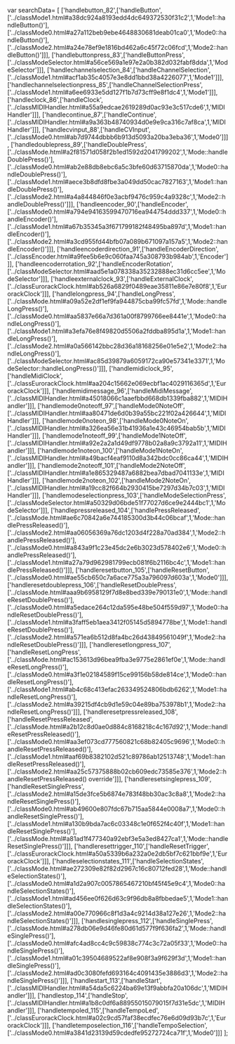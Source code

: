 var searchData= \[
\[\'handlebutton\_82\',\[\'handleButton\',\[\'../classMode1.html\#a38dc924a8193edd4dc649372530f31c2\',1,\'Mode1::handleButton()\'\],\[\'../classMode0.html\#a27a112beb9ebe4648830681deab01ca0\',1,\'Mode0::handleButton()\'\],\[\'../classMode2.html\#a24e78ef9e1816bd462a6c45f72c06fcd\',1,\'Mode2::handleButton()\'\]\]\],
\[\'handlebuttonpress\_83\',\[\'handleButtonPress\',\[\'../classModeSelector.html\#a56ce569a1e97e2a0b382d032fabf8dda\',1,\'ModeSelector\'\]\]\],
\[\'handlechannelselection\_84\',\[\'handleChannelSelection\',\[\'../classMode1.html\#acf1ab35c4057e3e8dd1bbd38a4226077\',1,\'Mode1\'\]\]\],
\[\'handlechannelselectionpress\_85\',\[\'handleChannelSelectionPress\',\[\'../classMode1.html\#a6ee6933e5dd127f1b7d73cff9e8f1dc4\',1,\'Mode1\'\]\]\],
\[\'handleclock\_86\',\[\'handleClock\',\[\'../classMIDIHandler.html\#a55a9edcae2619289d0ac93e3c517cde6\',1,\'MIDIHandler\'\]\]\],
\[\'handlecontinue\_87\',\[\'handleContinue\',\[\'../classMIDIHandler.html\#a9a363b48740934d0e9e9ca316c7af8ca\',1,\'MIDIHandler\'\]\]\],
\[\'handlecvinput\_88\',\[\'handleCVInput\',\[\'../classMode0.html\#ab7d9744dbbb6b913d5093a20ba3eba36\',1,\'Mode0\'\]\]\],
\[\'handledoublepress\_89\',\[\'handleDoublePress\',\[\'../classMode.html\#a2f81571d058f2b1ed1592d2041799202\',1,\'Mode::handleDoublePress()\'\],\[\'../classMode0.html\#ab2e88db8ebc6a5c3bfe60d63715870da\',1,\'Mode0::handleDoublePress()\'\],\[\'../classMode1.html\#aece3b8dfd8fbe3a049dd50cac7827163\',1,\'Mode1::handleDoublePress()\'\],\[\'../classMode2.html\#a4a844846f0e3acbf9476c959c4a9328c\',1,\'Mode2::handleDoublePress()\'\]\]\],
\[\'handleencoder\_90\',\[\'handleEncoder\',\[\'../classMode0.html\#a794e94163599470716ea944754ddd337\',1,\'Mode0::handleEncoder()\'\],\[\'../classMode1.html\#a67b35345a3f671799182f48495ba897d\',1,\'Mode1::handleEncoder()\'\],\[\'../classMode2.html\#a3cd955fd44bfb07a089b671097a157a5\',1,\'Mode2::handleEncoder()\'\]\]\],
\[\'handleencoderdirection\_91\',\[\'handleEncoderDirection\',\[\'../classEncoder.html\#a9fee5b6e9c060faa745a308793b984ab\',1,\'Encoder\'\]\]\],
\[\'handleencoderrotation\_92\',\[\'handleEncoderRotation\',\[\'../classModeSelector.html\#aad5e1a078338a35232888ec31d6cc5ee\',1,\'ModeSelector\'\]\]\],
\[\'handleexternalclock\_93\',\[\'handleExternalClock\',\[\'../classEurorackClock.html\#ab526a6829f0489eae35811e86e7e80f8\',1,\'EurorackClock\'\]\]\],
\[\'handlelongpress\_94\',\[\'handleLongPress\',\[\'../classMode.html\#a09a52e2df1ef9fa944875cba99fc57fd\',1,\'Mode::handleLongPress()\'\],\[\'../classMode0.html\#aa5837e66a7d361a00f8799766ee8441e\',1,\'Mode0::handleLongPress()\'\],\[\'../classMode1.html\#a3efa76e8f49820d5506a2fddba895d1a\',1,\'Mode1::handleLongPress()\'\],\[\'../classMode2.html\#a0a566142bbc28d36a18168256e01e5e2\',1,\'Mode2::handleLongPress()\'\],\[\'../classModeSelector.html\#ac85d39879a6059172ca90e57341e3371\',1,\'ModeSelector::handleLongPress()\'\]\]\],
\[\'handlemidiclock\_95\',\[\'handleMidiClock\',\[\'../classEurorackClock.html\#aa204c15662e069ecbf1ac4029116365d\',1,\'EurorackClock\'\]\]\],
\[\'handlemidimessage\_96\',\[\'handleMidiMessage\',\[\'../classMIDIHandler.html\#a45018066c1aaefbbd668db1339fba882\',1,\'MIDIHandler\'\]\]\],
\[\'handlemode0noteoff\_97\',\[\'handleMode0NoteOff\',\[\'../classMIDIHandler.html\#aa80471de6d0b39a55bc221f02a426644\',1,\'MIDIHandler\'\]\]\],
\[\'handlemode0noteon\_98\',\[\'handleMode0NoteOn\',\[\'../classMIDIHandler.html\#a326ea56e31b41936a1e43c46954bab5b\',1,\'MIDIHandler\'\]\]\],
\[\'handlemode1noteoff\_99\',\[\'handleMode1NoteOff\',\[\'../classMIDIHandler.html\#a92e2a2a1d49df9778b02a8a9c3792a11\',1,\'MIDIHandler\'\]\]\],
\[\'handlemode1noteon\_100\',\[\'handleMode1NoteOn\',\[\'../classMIDIHandler.html\#a49bacf4eaf9110d8a342bdc0cc86ca44\',1,\'MIDIHandler\'\]\]\],
\[\'handlemode2noteoff\_101\',\[\'handleMode2NoteOff\',\[\'../classMIDIHandler.html\#a1e865329487a6882bea7dbad7041133e\',1,\'MIDIHandler\'\]\]\],
\[\'handlemode2noteon\_102\',\[\'handleMode2NoteOn\',\[\'../classMIDIHandler.html\#a19cc82f664b2930415be7297d34b7c03\',1,\'MIDIHandler\'\]\]\],
\[\'handlemodeselectionpress\_103\',\[\'handleModeSelectionPress\',\[\'../classModeSelector.html\#a50329d06bde51f77027d6ce9e2444bc1\',1,\'ModeSelector\'\]\]\],
\[\'handlepressreleased\_104\',\[\'handlePressReleased\',\[\'../classMode.html\#ae6c70842a6e744185300d3b44c06bcaf\',1,\'Mode::handlePressReleased()\'\],\[\'../classMode2.html\#aa06056369a76dc1203d4f228a70ad384\',1,\'Mode2::handlePressReleased()\'\],\[\'../classMode0.html\#a843a9f1c23e45dc2e6b3023d578402e6\',1,\'Mode0::handlePressReleased()\'\],\[\'../classMode1.html\#a27a79d962981799ecb081f6b2116bc4c\',1,\'Mode1::handlePressReleased()\'\]\]\],
\[\'handleresetbutton\_105\',\[\'handleResetButton\',\[\'../classMode0.html\#ae55cb650c7a6ace775a3a796097d603a\',1,\'Mode0\'\]\]\],
\[\'handleresetdoublepress\_106\',\[\'handleResetDoublePress\',\[\'../classMode.html\#aaa9b6958129f7d8e8bed339e790131e0\',1,\'Mode::handleResetDoublePress()\'\],\[\'../classMode0.html\#a5edace264c12da595e48be504f559d97\',1,\'Mode0::handleResetDoublePress()\'\],\[\'../classMode1.html\#a3faff5eb1aea3412f05145d5894778be\',1,\'Mode1::handleResetDoublePress()\'\],\[\'../classMode2.html\#a571ea6b512d8fa4bc26d43849561049f\',1,\'Mode2::handleResetDoublePress()\'\]\]\],
\[\'handleresetlongpress\_107\',\[\'handleResetLongPress\',\[\'../classMode.html\#ac153613d96bea9fba3e9775e2861ef0e\',1,\'Mode::handleResetLongPress()\'\],\[\'../classMode0.html\#a3f1e02184589f15ce99156b58de814ce\',1,\'Mode0::handleResetLongPress()\'\],\[\'../classMode1.html\#ab4c68c413efac263349524806bdb6262\',1,\'Mode1::handleResetLongPress()\'\],\[\'../classMode2.html\#a39215df4cb9d1e59c04e89ba753978b1\',1,\'Mode2::handleResetLongPress()\'\]\]\],
\[\'handleresetpressreleased\_108\',\[\'handleResetPressReleased\',\[\'../classMode.html\#a2b12c8d0ae0d884c8168218c4c167d92\',1,\'Mode::handleResetPressReleased()\'\],\[\'../classMode0.html\#aa3ef073cd777560821c68b82405c9696\',1,\'Mode0::handleResetPressReleased()\'\],\[\'../classMode1.html\#aaf69b8382102d521c89786ab12513748\',1,\'Mode1::handleResetPressReleased()\'\],\[\'../classMode2.html\#aa25c57375888b02cb609edc73585e376\',1,\'Mode2::handleResetPressReleased()
override\'\]\]\],
\[\'handleresetsinglepress\_109\',\[\'handleResetSinglePress\',\[\'../classMode2.html\#a15de3fce5b6874e783f48bb30ac3c8a8\',1,\'Mode2::handleResetSinglePress()\'\],\[\'../classMode0.html\#ab49600e807fdc67b715aa5844e0008a7\',1,\'Mode0::handleResetSinglePress()\'\],\[\'../classMode1.html\#a130b9bda7ac6c03348c1e0f652f4c40f\',1,\'Mode1::handleResetSinglePress()\'\],\[\'../classMode.html\#a81ad1f477340a92ebf3e5a3ed8427ca1\',1,\'Mode::handleResetSinglePress()\'\]\]\],
\[\'handleresettrigger\_110\',\[\'handleResetTrigger\',\[\'../classEurorackClock.html\#a50a5339b6a232a0e2db5bf7c621bbf9e\',1,\'EurorackClock\'\]\]\],
\[\'handleselectionstates\_111\',\[\'handleSelectionStates\',\[\'../classMode.html\#ae272309e82f82d2967c16c80712fed28\',1,\'Mode::handleSelectionStates()\'\],\[\'../classMode0.html\#a1d2a907c0057865467210bf45f45e9c4\',1,\'Mode0::handleSelectionStates()\'\],\[\'../classMode1.html\#ad456ee0f626d63c9f96db8a8fbbedae5\',1,\'Mode1::handleSelectionStates()\'\],\[\'../classMode2.html\#a00e770966c8f1d3a4c9214d38a127e26\',1,\'Mode2::handleSelectionStates()\'\]\]\],
\[\'handlesinglepress\_112\',\[\'handleSinglePress\',\[\'../classMode.html\#a278db06e9d46fe80d61d577f9f636fa2\',1,\'Mode::handleSinglePress()\'\],\[\'../classMode0.html\#afc4ad8cc4c9c59838c774c3c72a05f33\',1,\'Mode0::handleSinglePress()\'\],\[\'../classMode1.html\#a01c39504689522af8e908f3a9f629f3d\',1,\'Mode1::handleSinglePress()\'\],\[\'../classMode2.html\#ad0c3080fefd693164c4091435e3886d3\',1,\'Mode2::handleSinglePress()\'\]\]\],
\[\'handlestart\_113\',\[\'handleStart\',\[\'../classMIDIHandler.html\#a54da5c6224ba69e13f9abbfa20a106dc\',1,\'MIDIHandler\'\]\]\],
\[\'handlestop\_114\',\[\'handleStop\',\[\'../classMIDIHandler.html\#a1b8c0df6a88955015079015f7d31e5dc\',1,\'MIDIHandler\'\]\]\],
\[\'handletempoled\_115\',\[\'handleTempoLed\',\[\'../classEurorackClock.html\#a02c9cd57faf38ecdfec76e6d09d93b7c\',1,\'EurorackClock\'\]\]\],
\[\'handletemposelection\_116\',\[\'handleTempoSelection\',\[\'../classMode0.html\#a3841d23139d59cdedfe95272724ca71f\',1,\'Mode0\'\]\]\]
\];

